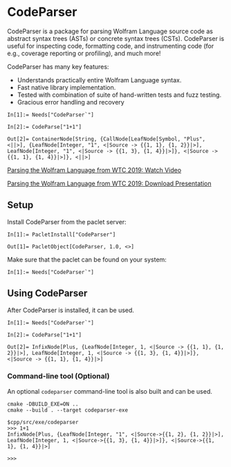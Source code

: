 # CodeParser

CodeParser is a package for parsing Wolfram Language source code as abstract syntax trees (ASTs) or concrete syntax trees (CSTs).
CodeParser is useful for inspecting code, formatting code, and instrumenting code (for e.g., coverage reporting or profiling), and much more!

CodeParser has many key features:
* Understands practically entire Wolfram Language syntax.
* Fast native library implementation.
* Tested with combination of suite of hand-written tests and fuzz testing.
* Gracious error handling and recovery


```
In[1]:= Needs["CodeParser`"]

In[2]:= CodeParse["1+1"]

Out[2]= ContainerNode[String, {CallNode[LeafNode[Symbol, "Plus", <||>], {LeafNode[Integer, "1", <|Source -> {{1, 1}, {1, 2}}|>], LeafNode[Integer, "1", <|Source -> {{1, 3}, {1, 4}}|>]}, <|Source -> {{1, 1}, {1, 4}}|>]}, <||>]
```

[Parsing the Wolfram Language from WTC 2019: Watch Video](https://www.wolfram.com/broadcast/video.php?v=2908)

[Parsing the Wolfram Language from WTC 2019: Download Presentation](https://files.wolframcdn.com/pub/www.wolfram.com/technology-conference/2019/Thursday/2019BrentonBostickParsingTheWL.nb)


## Setup

Install CodeParser from the paclet server:
```
In[1]:= PacletInstall["CodeParser"]

Out[1]= PacletObject[CodeParser, 1.0, <>]
```

Make sure that the paclet can be found on your system:
```
In[1]:= Needs["CodeParser`"]
```


## Using CodeParser

After CodeParser is installed, it can be used.

```
In[1]:= Needs["CodeParser`"]

In[2]:= CodeParse["1+1"]

Out[2]= InfixNode[Plus, {LeafNode[Integer, 1, <|Source -> {{1, 1}, {1, 2}}|>], LeafNode[Integer, 1, <|Source -> {{1, 3}, {1, 4}}|>]}, <|Source -> {{1, 1}, {1, 4}}|>]
```

### Command-line tool (Optional)

An optional `codeparser` command-line tool is also built and can be used.

```
cmake -DBUILD_EXE=ON ..
cmake --build . --target codeparser-exe

$cpp/src/exe/codeparser
>>> 1+1
InfixNode[Plus, {LeafNode[Integer, "1", <|Source->{{1, 2}, {1, 2}}|>], LeafNode[Integer, 1, <|Source->{{1, 3}, {1, 4}}|>]}, <|Source->{{1, 1}, {1, 4}}|>]

>>>
```
